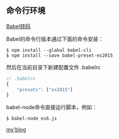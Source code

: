 ## 命令行环境

[Babel转码](http://es6.ruanyifeng.com/#docs/intro#Babel-%E8%BD%AC%E7%A0%81%E5%99%A8)

Babel的命令行版本通过下面的命令安装：

```
$ npm install --glabal babel-cli
$ npm install --save babel-preset-es2015
```

然后在当前目录下新建配置文件 .babelrc

```js
// .babelrc
{
    "presets": ["es2015"]
}
```

babel-node命令直接运行脚本，例如：

```
$ babel-node es6.js
```

[my'blog](https://zendq1998.github.io/2018/03/15/ES6%E6%A8%A1%E5%9D%97%E5%8C%96/)

